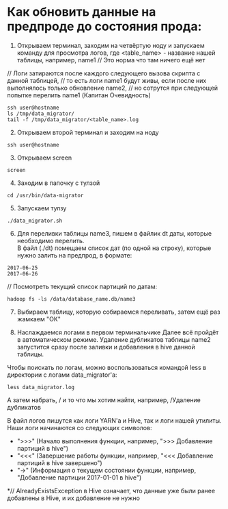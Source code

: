 # Как обновить данные на предпроде до состояния прода:

1. Открываем терминал, заходим на четвёртую ноду и запускаем команду для просмотра логов,
где <table_name> - название нашей таблицы, например, name1
// Это норма что там ничего ещё нет

// Логи затираются после каждого следующего вызова скрипта с данной таблицей,
// то есть логи name1 будут живы, если после них выполнялось только обновление name2,
// но сотрутся при следующей попытке перелить name1 (Капитан Очевидность)

```
ssh user@hostname
ls /tmp/data_migrator/
tail -f /tmp/data_migrator/<table_name>.log
```

2. Открываем второй терминал и заходим на ноду
```
ssh user@hostname
```

3. Открываем screen
```
screen
```

4. Заходим в папочку с тулзой
```
cd /usr/bin/data-migrator
```

5. Запускаем тулзу 
```
./data_migrator.sh
```

6. Для переливки таблицы name3, пишем в файлик dt даты, которые необходимо перелить.  
В файл (./dt) помещаем список дат (по одной на строку), которые нужно залить на предпрод, в формате:
```
2017-06-25
2017-06-26
```
// Посмотреть текущий список партиций по датам: 
```
hadoop fs -ls /data/database_name.db/name3
```

7. Выбираем таблицу, которую собираемся переливать, затем ещё раз жамкаем "ОК"

8. Наслаждаемся логами в первом терминальчике
Далее всё пройдёт в автоматическом режиме.
Удаление дубликатов таблицы name2 запустится сразу после заливки и 
добавления в hive данной таблицы.

Чтобы поискать по логам, можно воспользоваться командой less в директории с логами data_migrator'а:
```
less data_migrator.log
```
А затем набрать, / и то что мы хотим найти, например, /Удаление дубликатов

В файл логов пишутся как логи YARN'а и Hive, так и логи нашей утилиты. 
Наши логи начинаются со следующих символов:
- ">>>" (Начало выполнения функции, например, ">>> Добавление партиций в hive")
- "<<<" (Завершение работы функции, например, "<<< Добавление партиций в hive завершено")
- "->" (Информация о текущем состоянии функции, например, "Добавление партиции 2017-01-01 в hive")

*// AlreadyExistsException в Hive означает, что данные уже были ранее добавлены в Hive, и их добавление не нужно
